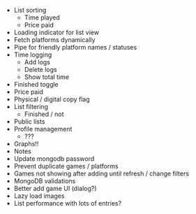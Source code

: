- List sorting
  - Time played
  - Price paid
- Loading indicator for list view
- Fetch platforms dynamically
- Pipe for friendly platform names / statuses
- Time logging
  - Add logs
  - Delete logs
  - Show total time
- Finished toggle
- Price paid
- Physical / digital copy flag
- List filtering
  - Finished / not
- Public lists
- Profile management
  - ???
- Graphs!!
- Notes
- Update mongodb password
- Prevent duplicate games / platforms
- Games not showing after adding until refresh / change filters
- MongoDB validations
- Better add game UI (dialog?)
- Lazy load images
- List performance with lots of entries?